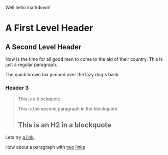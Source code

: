 Well hello markdown!

A First Level Header
====================

A Second Level Header
---------------------

Now is the time for all good men to come to
the aid of their country. This is just a
regular paragraph.

The quick brown fox jumped over the lazy
dog's back.

### Header 3

> This is a blockquote.
> 
> This is the second paragraph in the blockquote.
>
> ## This is an H2 in a blockquote

Lets try [a link](http://daringfireball.net/markdown).

How about a paragraph with [two](https://github.com/SerenityOS/jakt) [links](https://github.com/SerenityOS/serenity)

